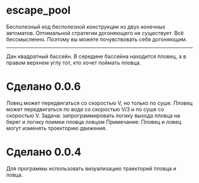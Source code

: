 # escape_pool
Бесполезный код бесполезной конструкции из двух конечных автоматов.
Оптимальной стратегии догоняющего не существует. Всё бессмысленно. Поэтому вы можете почувствовать себя догоняющим.

________________________________________________
Дан квадратный бассейн.
В середине бассейна находится пловец, а в правом верхнем углу тот, кто хочет поймать пловца. 

# Сделано 0.0.6
Ловец может передвигаться со скоростью V, но только по суше. Пловец может передвигаться по воде со скоростью V/3 и по суше со скоростью V. 
Задача: запрограммировать логику выхода  пловца на берег и логику поимки пловца ловцом 
Примечание: Пловец и ловец могут изменять троекторию движения.

# Сделано 0.0.4
Для программы использовать визуализацию траекторий пловца и ловца.

